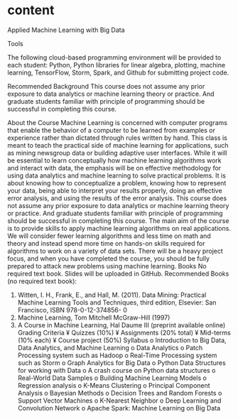 # content
Applied Machine Learning with Big Data

Tools

The following cloud-based programming environment will be provided to each student: Python, Python libraries for linear algebra, plotting, machine learning, TensorFlow, Storm, Spark, and Github for submitting project code.

Recommended Background
This course does not assume any prior exposure to data analytics or machine learning theory or practice. And graduate students familiar with principle of programming should be successful in completing this course.

About the Course
Machine Learning is concerned with computer programs that enable the behavior of a computer to be learned from examples or experience rather than dictated through rules written by hand. This class is meant to teach the practical side of machine learning for applications, such as mining newsgroup data or building adaptive user interfaces. While it will be essential to learn conceptually how machine learning algorithms work and interact with data, the emphasis will be on effective methodology for using data analytics and machine learning to solve practical problems. It is about knowing how to conceptualize a problem, knowing how to represent your data, being able to interpret your results properly, doing an effective error analysis, and using the results of the error analysis. 
This course does not assume any prior exposure to data analytics or machine learning theory or practice. And graduate students familiar with principle of programming should be successful in completing this course. The main aim of the course is to provide skills to apply machine learning algorithms on real applications. We will consider fewer learning algorithms and less time on math and theory and instead spend more time on hands-on skills required for algorithms to work on a variety of data sets.  There will be a heavy project focus, and when you have completed the course, you should be fully prepared to attack new problems using machine learning. 
Books
No required text book. Slides will be uploaded in GitHub.
Recommended Books (no required text book): 
1)	Witten, I. H., Frank, E., and Hall, M. (2011). Data Mining: Practical Machine Learning Tools and Techniques, third edition, Elsevier: San Francisco, ISBN 978-0-12-374856- 0 
2)	Machine Learning, Tom Mitchell McGraw-Hill (1997)
3)	A Course in Machine Learning, Hal Daume III (preprint available online)
Grading Criteria 
¥	Quizzes (10%) 
¥	Assignments (20% total) 
¥	Mid-terms (10% each) 
¥	Course project (50%) 
Syllabus
o	Introduction to Big Data, Data Analytics, and Machine Learning 
o	Data Analytics
o	Patch Processing system such as Hadoop
o	Real-Time Processing system such as Storm
o	Graph Analytics for Big Data
o	Python Data Structures for working with Data
o	A crash course on Python data structures
o	Real-World Data Samples
o	Building Machine Learning Models
o	Regression analysis
o	K-Means Clustering
o	Principal Component Analysis
o	Bayesian Methods
o	Decision Trees and Random Forests
o	Support Vector Machines
o	K-Nearest Neighbor
o	Deep Learning and Convolution Network
o	Apache Spark: Machine Learning on Big Data
